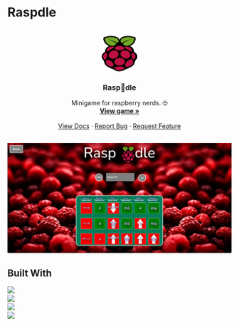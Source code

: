 # Raspdle

<br />
<div align="center">
  <a href="https://github.com/1Jucepk0/Raspdle">
    <img src="pics/rpiLogo.png" alt="Logo" width="80" height="80">
  </a>

  <h3 align="center">Rasp🍓dle</h3>

  <p align="center">
    Minigame for raspberry nerds. 🤓
    <br />
    <a href="https://raspdle.000webhostapp.com"><strong>View game »</strong></a>
    <br />
    <br />
    <a href="https://github.com/1Jupcek0/Raspdle">View Docs</a>
    ·
    <a href="https://github.com/1Jupcek0/Raspdle/issues">Report Bug</a>
    ·
    <a href="https://github.com/1Jupcek0/Raspdle/issues">Request Feature</a>
  </p>
</div>

## 

<div align="center">
  <img src="pics/screenshot.png">
</div>

## Built With

<a href="https://html.com">
  <img src="https://img.shields.io/badge/HTML5-E34F26?style=for-the-badge&logo=html5&logoColor=white">
</a>
<br>
<a href="https://en.wikipedia.org/wiki/CSS">
  <img src="https://img.shields.io/badge/CSS-239120?&style=for-the-badge&logo=css3&logoColor=white">
</a>
<br>
<a href="https://www.javascript.com">
  <img src="https://img.shields.io/badge/JavaScript-F7DF1E?style=for-the-badge&logo=javascript&logoColor=black">
</a>
<br>
<a href="https://www.php.net">
  <img src="https://img.shields.io/badge/PHP-777BB4?style=for-the-badge&logo=php&logoColor=white">
</a>
